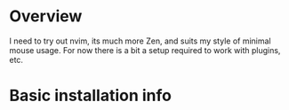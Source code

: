 # Overview
I need to try out nvim, its much more Zen, and suits my style of minimal mouse usage.
For now there is a bit a setup required to work with plugins, etc. 

# Basic installation info

